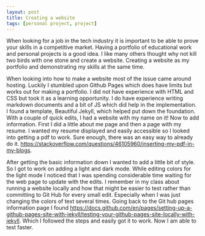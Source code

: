 ```yaml
---
layout: post
title: Creating a website
tags: [personal project, project]
---
```


When looking for a job in the tech industry it is important to be able to prove your skills in a competitive market. Having a portfolio of educational work and personal projects is a good idea. I like many others thought why not kill two birds with one stone and create a website. Creating a website as my portfolio and demonstrating my skills at the same time. 

When looking into how to make a website most of the issue came around hosting. Luckily I stumbled upon Github Pages which does have limits but works out for making a portfolio. I did not have experience with HTML and CSS but took it as a learning opportunity.  I do have experience writing markdown documents and a bit of JS which did help in the implementation. I found a template, Beautiful Jekyll, which helped put down the foundation. With a couple of quick edits, I had a website with my name on it! Now to add information.  First I did a little about me page and then a page with my resume. I wanted my resume displayed and easily accessible so I looked into getting a pdf to work. Sure enough, there was an easy way to already do it. https://stackoverflow.com/questions/46105960/inserting-my-pdf-in-my-blogs. 

After getting the basic information down I wanted to add a little bit of style. So I got to work on adding a light and dark mode. While editing colors for the light mode I noticed that I was spending considerable time waiting for the web page to update with the edits. I remember in my class about running a website locally and how that might be easier to test rather than committing to Git Hub for every small edit. Especially when I was just changing the colors of text several times. Going back to the Git hub pages information page I found https://docs.github.com/en/pages/setting-up-a-github-pages-site-with-jekyll/testing-your-github-pages-site-locally-with-jekyll. Which I followed the steps and easily got it to work. Now I am able to test faster. 
